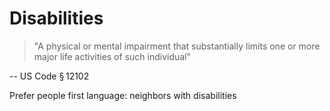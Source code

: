 # Disabilities

> "A physical or mental impairment that substantially limits
> one or more major life activities of such individual"

-- US Code § 12102

Prefer people first language: neighbors with disabilities
